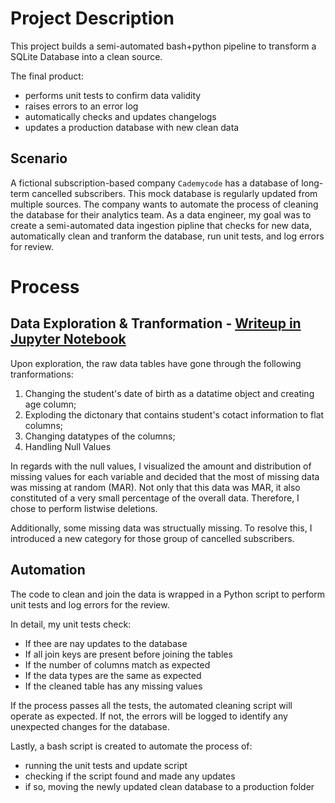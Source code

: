 # Project Description
This project builds a semi-automated bash+python pipeline to transform a SQLite Database into a clean source.

The final product:
- performs unit tests to confirm data validity
- raises errors to an error log
- automatically checks and updates changelogs
- updates a production database with new clean data

## Scenario
A fictional subscription-based company  `Cademycode` has a database of long-term cancelled subscribers. This mock database is regularly updated from multiple sources. The company wants to automate the process of cleaning the database for their analytics team. As a data engineer, my goal was to create a semi-automated data ingestion pipline that checks for new data, automatically clean and tranform the database, run unit tests, and log errors for review.

# Process

## Data Exploration & Tranformation - [Writeup in Jupyter Notebook](https://github.com/SereniT33/Codecademy_DE_Portfolio/blob/main/subscriber-pipeline-automation/pipeline_writeup.ipynb)
Upon exploration, the raw data tables have gone through the following tranformations:
1. Changing the student's date of birth as a datatime object and creating age column;
2. Exploding the dictonary that contains student's cotact information to flat columns;
3. Changing datatypes of the columns;
4. Handling Null Values

In regards with the null values, I visualized the amount and distribution of missing values for each variable and decided that the most of missing data was missing at random (MAR). Not only that this data was MAR, it also constituted of a very small percentage of the overall data. Therefore, I chose to perform listwise deletions. 

Additionally, some missing data was structually missing. To resolve this, I introduced a new category for those group of cancelled subscribers. 

## Automation
The code to clean and join the data is wrapped in a Python script to perform unit tests and log errors for the review.

In detail, my unit tests check:
- If thee are nay updates to the database
- If all join keys are present before joining the tables
- If the number of columns match as expected
- If the data types are the same as expected
- If the cleaned table has any missing values

If the process passes all the tests, the automated cleaning script will operate as expected. If not, the errors will be logged to identify any unexpected changes for the database. 

Lastly, a bash script is created to automate the process of:
- running the unit tests and update script
- checking if the script found and made any updates
- if so, moving the newly updated clean database to a production folder
